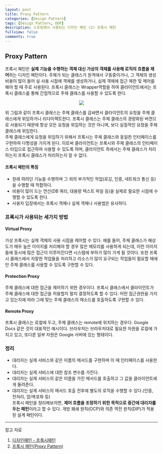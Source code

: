 ```yaml
---
layout: post
title: Proxy Pattern
categories: [Design Pattern]
tags: [Design Pattern, OOP]
description: 스프링에서 사용되는 디자인 패턴 (2) 프록시 패턴 
fullview: false
comments: true
---
```


## Proxy Pattern
프록시 패턴은 **실제 기능을 수행하는 객체 대신 가상의 객체를 사용해 로직의 흐름을 제어**하는 디자인 패턴이다. 주체가 되는 클래스가 원격에서 구동중이거나, 그 객체의 생성 비용이 많이 들어 실 사용 시점에 객체를 생성하거나, 실제 객체에 접근 제한 및 제어를 해야 할 때 주로 사용된다. 프록시 클래스는 Wrapper역할을 하여 클라이언트에서는 프록시 클래스를 통해 간접적으로 주체 클래스를 사용할 수 있도록 한다. 

<p style="text-align:center;">
<img src="https://t1.daumcdn.net/cfile/tistory/9961493E5C3C3CE30C">
</p>

위 그림과 같이 프록시 클래스는 주체 클래스를 감싸면서 클라이언트의 요청을 주체 클래스에게 위임하거나 리다이렉트한다. 프록시 클래스는 주체 클래스의 경량화된 버젼으로 사용되기 때문에 항상 모든 요청을 위임하는 것은 아니며, 보다 실질적인 요청을 주체 클래스에 위임한다.  
주체 클래스에게 요청을 위임하기 위해서 프록시는 주체 클래스와 동일한 인터페이스를 구현하여 다형성을 가지게 된다. 이로써 클라이언트는 프록시와 주체 클래스의 인터페이스 타입으로 접근하여 사용할 수 있도록 하며, 클라이언트 측에서는 주체 클래스가 처리하는지 프록시 클래스가 처리하는지 알 수 없다.


#### 프록시 패턴의 특징

* 원래 하려던 기능을 수행하며 그 외의 부가적인 작업(로깅, 인증, 네트워크 통신 등)을 수행할 때 적합하다.
* 비용이 많이 드는 연산(DB 쿼리, 대용량 텍스트 파일 등)을 실제로 필요한 시점에 수행할 수 있도록 한다.
* 사용자 입장에서는 프록시 객체나 실제 객체나 사용법은 유사하다.

### 프록시가 사용되는 세가지 방법

#### Virtual Proxy
가상 프록시는 실제 객체의 사용 시점을 제어할 수 있다. 예를 들어, 주체 클래스가 해상도가 매우 높은 이미지를 처리해야 할 경우 많은 메모리를 사용하게 되는데, 이런 이미지들에 동시에 많은 접근이 이루어진다면 시스템에 부하가 많이 가게 될 것이다. 또한 프록시 클래스에서 자잘한 작업들을 처리하고 리소스가 많이 요구되는 작업들이 필요할 때에만 주체 클래스를 사용할 수 있도록 구현할 수 있다. 


#### Protection Proxy
주체 클레스에 대한 접근을 제어하기 위한 경우이다. 프록시 클래스에서 클라이언트가 주체 클래스에 대한 접근을 허용할지 말지 결정하도록 할 수 있다. 어떤 접근권한을 가지고 있는지에 따라 그에 맞는 주체 클래스의 메소드를 호출하도록 구현할 수 있다.


#### Remote Proxy
프록시 클래스는 로컬에 두고, 주체 클래스는 remote에 위치하는 경우다. Google Docs 같은 것이 대표적인 예시이다. 브라우저는 브라우저대로 필요한 자원을 로컬에 가지고 있고, 또다른 일부 자원은 Google 서버에 있는 형태이다.



### 정리

* 대리자는 실제 서비스와 같은 이름의 메서드를 구현하며 이 때 인터페이스를 사용한다.
* 대리자는 실제 서비스에 대한 참조 변수를 가진다.
* 대리자는 실제 서비스의 같은 이름을 가진 메서드를 호출하고 그 값을 클라이언트에게 돌려준다.
* 대리자는 실제 서비스의 메서드 호출 전후에 별도의 로직을 수행할 수 있다.(인증, 전처리, 암/복호화 등)  
프록시 패턴을 정리해보자면, **제어 흐름을 조정하기 위한 목적으로 중간에 대리자를 두는 패턴**이라고 할 수 있다. 개방 폐쇄 원칙(OCP)와 의존 역전 원칙(DIP)가 적용된 설계 패턴이다.

*** 
참고 자료

1. [디자인패턴 - 프록시패턴](https://yaboong.github.io/design-pattern/2018/10/17/proxy-pattern/)
2. [프록시 패턴(Proxy Pattern)](https://jdm.kr/blog/235)